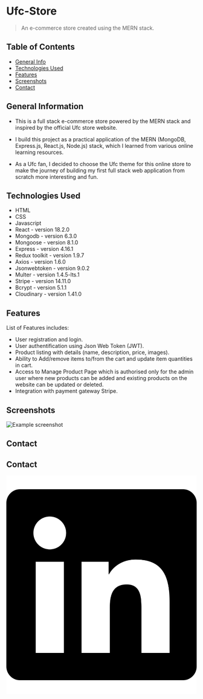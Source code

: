 # Ufc-Store
> An e-commerce store  created using the MERN stack.
 

## Table of Contents
* [General Info](#general-information)
* [Technologies Used](#technologies-used)
* [Features](#features)
* [Screenshots](#screenshots)
* [Contact](#contact)



## General Information
- This is a full stack e-commerce store powered by the MERN stack and inspired by the official Ufc store website.

- I build this project as a practical application of the MERN (MongoDB, Express.js, React.js, Node.js) stack, which I learned from  various online learning resources.

- As a Ufc fan, I decided to choose the Ufc theme for this online store to make the journey of building my first full stack web application from scratch more interesting and fun.


## Technologies Used
- HTML
- CSS
- Javascript
- React - version 18.2.0
- Mongodb - version 6.3.0
- Mongoose - version 8.1.0
- Express - version 4.16.1
- Redux toolkit - version 1.9.7
- Axios - version 1.6.0
- Jsonwebtoken - version 9.0.2
- Multer - version 1.4.5-lts.1
- Stripe - version 14.11.0
- Bcrypt - version 5.1.1
- Cloudinary - version 1.41.0




## Features
List of Features includes:
- User registration and login.
- User authentification using Json Web Token (JWT).
- Product listing with details (name, description, price, images).
- Ability to Add/remove items to/from the cart and update item quantities in cart.
- Access to  Manage Product Page which is authorised only for the admin user where new products can be added and          existing products on the website can be updated or deleted.
- Integration with payment gateway Stripe.



## Screenshots
![Example screenshot](./img/screenshot.png)
<!-- If you have screenshots you'd like to share, include them here. -->


## Contact
## Contact
[![LinkedIn](./icons/linkedin.svg)](https://www.linkedin.com/in/keshav0799)


